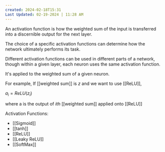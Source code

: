 ```yaml
---
created: 2024-02-18T15:31
Last Updated: 02-19-2024 | 11:28 AM
---
```

An activation function is how the weighted sum of the input is transferred into a discernible output for the next layer.

The choice of a specific activation functions can determine how the network ultimately performs its task. 

Different activation functions can be used in different parts of a network, though within a given layer, each neuron uses the same activation function.

It's applied to the weighted sum of a given neuron.

For example, If [[weighted sum]] is $z$ and we want to use [[ReLU]],

$a_i = ReLU(z_i)$

where a is the output of $ith$ [[weighted sum]] applied onto [[ReLU]]

Activation Functions:
- [[Sigmoid]]
- [[tanh]]
- [[ReLU]]
- [[Leaky ReLU]]
- [[SoftMax]]